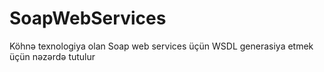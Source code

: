 # SoapWebServices
Köhnə texnologiya olan Soap web services üçün WSDL generasiya etmek üçün nəzərdə tutulur
